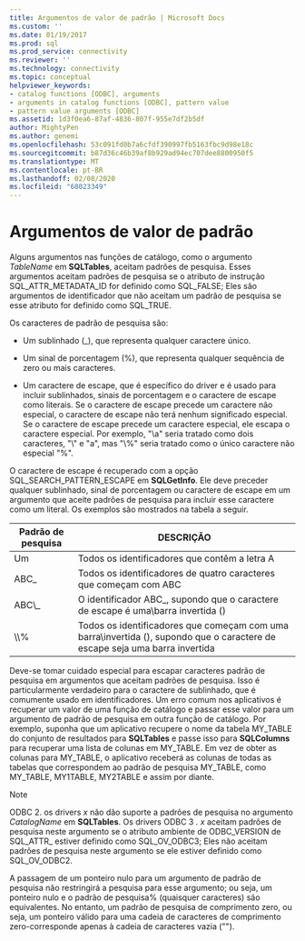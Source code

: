 ```yaml
---
title: Argumentos de valor de padrão | Microsoft Docs
ms.custom: ''
ms.date: 01/19/2017
ms.prod: sql
ms.prod_service: connectivity
ms.reviewer: ''
ms.technology: connectivity
ms.topic: conceptual
helpviewer_keywords:
- catalog functions [ODBC], arguments
- arguments in catalog functions [ODBC], pattern value
- pattern value arguments [ODBC]
ms.assetid: 1d3f0ea6-87af-4836-807f-955e7df2b5df
author: MightyPen
ms.author: genemi
ms.openlocfilehash: 53c091fd0b7a6cfdf390997fb5163fbc9d98e18c
ms.sourcegitcommit: b87d36c46b39af8b929ad94ec707dee8800950f5
ms.translationtype: MT
ms.contentlocale: pt-BR
ms.lasthandoff: 02/08/2020
ms.locfileid: "68023349"
---
```

# <a name="pattern-value-arguments"></a>Argumentos de valor de padrão
Alguns argumentos nas funções de catálogo, como o argumento *TableName* em **SQLTables**, aceitam padrões de pesquisa. Esses argumentos aceitam padrões de pesquisa se o atributo de instrução SQL_ATTR_METADATA_ID for definido como SQL_FALSE; Eles são argumentos de identificador que não aceitam um padrão de pesquisa se esse atributo for definido como SQL_TRUE.  
  
 Os caracteres de padrão de pesquisa são:  
  
-   Um sublinhado (_), que representa qualquer caractere único.  
  
-   Um sinal de porcentagem (%), que representa qualquer sequência de zero ou mais caracteres.  
  
-   Um caractere de escape, que é específico do driver e é usado para incluir sublinhados, sinais de porcentagem e o caractere de escape como literais. Se o caractere de escape precede um caractere não especial, o caractere de escape não terá nenhum significado especial. Se o caractere de escape precede um caractere especial, ele escapa o caractere especial. Por exemplo, "\a" seria tratado como dois caracteres, "\\" e "a", mas "\\%" seria tratado como o único caractere não especial "%".  
  
 O caractere de escape é recuperado com a opção SQL_SEARCH_PATTERN_ESCAPE em **SQLGetInfo**. Ele deve preceder qualquer sublinhado, sinal de porcentagem ou caractere de escape em um argumento que aceite padrões de pesquisa para incluir esse caractere como um literal. Os exemplos são mostrados na tabela a seguir.  
  
|Padrão de pesquisa|DESCRIÇÃO|  
|--------------------|-----------------|  
|Um|Todos os identificadores que contêm a letra A|  
|ABC_|Todos os identificadores de quatro caracteres que começam com ABC|  
|ABC\\_|O identificador ABC_, supondo que o caractere de escape é uma\\barra invertida ()|  
|\\\\%|Todos os identificadores que começam com uma barra\\invertida (), supondo que o caractere de escape seja uma barra invertida|  
  
 Deve-se tomar cuidado especial para escapar caracteres padrão de pesquisa em argumentos que aceitam padrões de pesquisa. Isso é particularmente verdadeiro para o caractere de sublinhado, que é comumente usado em identificadores. Um erro comum nos aplicativos é recuperar um valor de uma função de catálogo e passar esse valor para um argumento de padrão de pesquisa em outra função de catálogo. Por exemplo, suponha que um aplicativo recupere o nome da tabela MY_TABLE do conjunto de resultados para **SQLTables** e passe isso para **SQLColumns** para recuperar uma lista de colunas em MY_TABLE. Em vez de obter as colunas para MY_TABLE, o aplicativo receberá as colunas de todas as tabelas que correspondem ao padrão de pesquisa MY_TABLE, como MY_TABLE, MY1TABLE, MY2TABLE e assim por diante.  
  
> [!NOTE]
>  ODBC 2. os drivers *x* não dão suporte a padrões de pesquisa no argumento *CatalogName* em **SQLTables**. Os drivers ODBC 3 *. x* aceitam padrões de pesquisa neste argumento se o atributo ambiente de ODBC_VERSION de SQL_ATTR_ estiver definido como SQL_OV_ODBC3; Eles não aceitam padrões de pesquisa neste argumento se ele estiver definido como SQL_OV_ODBC2.  
  
 A passagem de um ponteiro nulo para um argumento de padrão de pesquisa não restringirá a pesquisa para esse argumento; ou seja, um ponteiro nulo e o padrão de pesquisa% (quaisquer caracteres) são equivalentes. No entanto, um padrão de pesquisa de comprimento zero, ou seja, um ponteiro válido para uma cadeia de caracteres de comprimento zero-corresponde apenas à cadeia de caracteres vazia ("").
